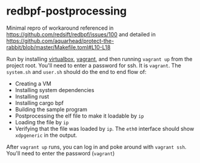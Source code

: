 # redbpf-postprocessing

Minimal repro of workaround referenced in https://github.com/redsift/redbpf/issues/100 and detailed in https://github.com/aquarhead/protect-the-rabbit/blob/master/Makefile.toml#L10-L18

Run by installing [virtualbox](https://www.virtualbox.org/wiki/Downloads), [vagrant](https://www.vagrantup.com/downloads.html), and then running `vagrant up` from the project root. You'll need to enter a password for ssh. It is `vagrant`. The `system.sh` and `user.sh` should do the end to end flow of:

* Creating a VM
* Installing system dependencies
* Installing rust
* Installing cargo bpf
* Building the sample program
* Postprocessing the elf file to make it loadable by `ip`
* Loading the file by `ip`
* Verifying that the file was loaded by `ip`. The `eth0` interface should show `xdpgeneric` in the output.

After `vagrant up` runs, you can log in and poke around with `vagrant ssh`. You'll need to enter the password (`vagrant`)

